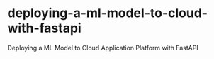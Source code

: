 # deploying-a-ml-model-to-cloud-with-fastapi
Deploying a ML Model to Cloud Application Platform with FastAPI
